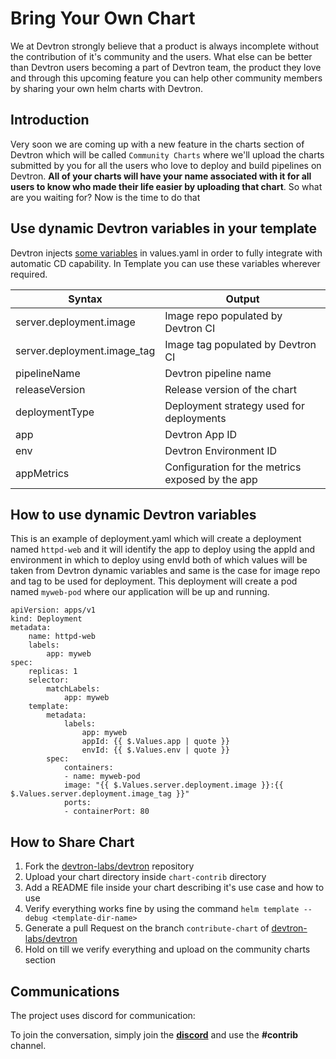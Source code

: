 # Bring Your Own Chart

We at Devtron strongly believe that a product is always incomplete without the contribution of it's community and the users. What else can be better than Devtron users becoming a part of Devtron team, the product they love and through this upcoming feature you can help other community members by sharing your own helm charts with Devtron.

## Introduction

Very soon we are coming up with a new feature in the charts section of Devtron which will be called `Community Charts` where we'll upload the charts submitted by you for all the users who love to deploy and build pipelines on Devtron. **All of your charts will have your name associated with it for all users to know who made their life easier by uploading that chart**. So what are you waiting for? Now is the time to do that

## Use dynamic Devtron variables in your template

Devtron injects [some variables](https://github.com/devtron-labs/devtron/blob/main/contrib-chart/reference-chart_3-11-0/.image_descriptor_template.json) in values.yaml in order to fully integrate with automatic CD capability. In Template you can use these variables wherever required.

| Syntax | Output |
| ----------- | ----------- |
| server.deployment.image | Image repo populated by Devtron CI |
| server.deployment.image_tag | Image tag populated by Devtron CI |
| pipelineName | Devtron pipeline name |
| releaseVersion | Release version of the chart |
| deploymentType | Deployment strategy used for deployments |
| app | Devtron App ID |
| env | Devtron Environment ID |
| appMetrics | Configuration for the metrics exposed by the app |

## How to use dynamic Devtron variables

This is an example of deployment.yaml which will create a deployment named `httpd-web` and it will identify the app to deploy using the appId and environment in which to deploy using envId both of which values will be taken from Devtron dynamic variables and same is the case for image repo and tag to be used for deployment. This deployment will create a pod named `myweb-pod` where our application will be up and running.

    apiVersion: apps/v1
    kind: Deployment
    metadata:
        name: httpd-web
        labels:
            app: myweb
    spec:
        replicas: 1
        selector:
            matchLabels:
                app: myweb
        template:
            metadata:
                labels:
                    app: myweb
                    appId: {{ $.Values.app | quote }}
                    envId: {{ $.Values.env | quote }}
            spec:
                containers:
                - name: myweb-pod
                image: "{{ $.Values.server.deployment.image }}:{{ $.Values.server.deployment.image_tag }}"
                ports:
                - containerPort: 80


## How to Share Chart

1. Fork the [devtron-labs/devtron](https://github.com/devtron-labs/devtron) repository
2. Upload your chart directory inside `chart-contrib` directory
4. Add a README file inside your chart describing it's use case and how to use
5. Verify everything works fine by using the command `helm template --debug <template-dir-name>`
6. Generate a pull Request on the branch `contribute-chart` of [devtron-labs/devtron](https://github.com/devtron-labs/devtron)
7. Hold on till we verify everything and upload on the community charts section

## Communications

The project uses discord for communication:

To join the conversation, simply join the **[discord](https://discord.gg/jsRG5qx2gp)**  and use the __#contrib__ channel.